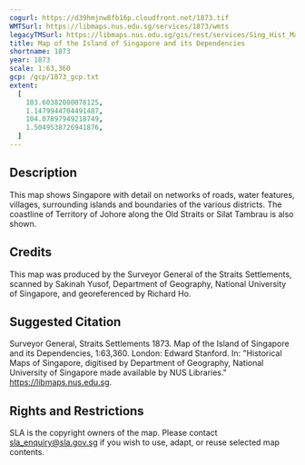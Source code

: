 ```yaml
---
cogurl: https://d39hmjnw8fb16p.cloudfront.net/1873.tif
WMTSurl: https://libmaps.nus.edu.sg/services/1873/wmts
legacyTMSurl: https://libmaps.nus.edu.sg/gis/rest/services/Sing_Hist_Maps/1873/MapServer/tile/{z}/{y}/{x}
title: Map of the Island of Singapore and its Dependencies
shortname: 1873
year: 1873
scale: 1:63,360
gcp: /gcp/1873_gcp.txt
extent:
  [
    103.60382080078125,
    1.1479944704491487,
    104.07897949218749,
    1.5049538726941876,
  ]
---
```


## Description

This map shows Singapore with detail on networks of roads, water features, villages, surrounding islands and boundaries of the various districts. The coastline of Territory of Johore along the Old Straits or Silat Tambrau is also shown.

## Credits

This map was produced by the Surveyor General of the Straits Settlements, scanned by Sakinah Yusof, Department of Geography, National University of Singapore, and georeferenced by Richard Ho.

## Suggested Citation

Surveyor General, Straits Settlements 1873. Map of the Island of Singapore and its Dependencies, 1:63,360. London: Edward Stanford. In: "Historical Maps of Singapore, digitised by Department of Geography, National University of Singapore made available by NUS Libraries." https://libmaps.nus.edu.sg.

## Rights and Restrictions

SLA is the copyright owners of the map. Please contact sla_enquiry@sla.gov.sg if you wish to use, adapt, or reuse selected map contents.

